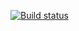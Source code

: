 [![Build status](https://ci.appveyor.com/api/projects/status/wtqg809m7wyfx0id/branch/main?svg=true)](https://ci.appveyor.com/project/Sheldon30/postmantest/branch/main)